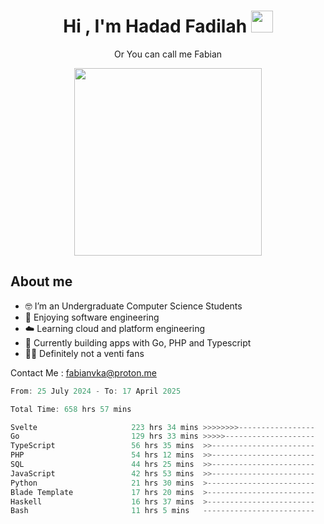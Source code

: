 <h1 align="center">Hi , I'm Hadad Fadilah  <img src="https://media.giphy.com/media/hvRJCLFzcasrR4ia7z/giphy.gif" width="35" ></h1>
<p align="center"><span>Or You can call me <span style="font: bold">Fabian</span></p>
<p align="center">
<img src="https://media.tenor.com/78dNivDemDAAAAAi/speech-bubble-venti.gif" width="300"/>    
</p>

##  About me
- 🤓 I’m an Undergraduate Computer Science Students
- 🍰 Enjoying software engineering
- ☁️ Learning cloud and platform engineering
- 🧰 Currently building apps with Go, PHP and Typescript 
- 🏃‍♂️ Definitely not a venti fans

Contact Me : fabianvka@proton.me

<!--START_SECTION:waka-->

```go
From: 25 July 2024 - To: 17 April 2025

Total Time: 658 hrs 57 mins

Svelte                     223 hrs 34 mins >>>>>>>>-----------------   33.63 %
Go                         129 hrs 33 mins >>>>>--------------------   19.49 %
TypeScript                 56 hrs 35 mins  >>-----------------------   08.51 %
PHP                        54 hrs 12 mins  >>-----------------------   08.15 %
SQL                        44 hrs 25 mins  >>-----------------------   06.68 %
JavaScript                 42 hrs 53 mins  >>-----------------------   06.45 %
Python                     21 hrs 30 mins  >------------------------   03.24 %
Blade Template             17 hrs 20 mins  >------------------------   02.61 %
Haskell                    16 hrs 37 mins  >------------------------   02.50 %
Bash                       11 hrs 5 mins   -------------------------   01.67 %
```

<!--END_SECTION:waka-->




<!--
**Fadil-Tao/Fadil-Tao** is a ✨ _special_ ✨ repository because its `README.md` (this file) appears on your GitHub profile.


